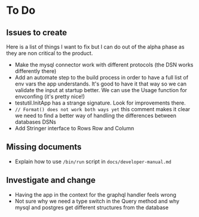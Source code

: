 # To Do

## Issues to create

Here is a list of things I want to fix but I can do out of the alpha phase as
they are non critical to the product.

- Make the mysql connector work with different protocols (the DSN works
  differently there)
- Add an automate step to the build process in order to have a full list of
  env vars the app understands. It's good to have it that way so we can
  validate the input at startup better. We can use the Usage function for
  envconfing (it's pretty nice!)
- testutil.InitApp has a strange signature. Look for improvements there.
- `// Format() does not work both ways yet` this comment makes it clear we
  need to find a better way of handling the differences between databases DSNs
- Add Stringer interface to Rows Row and Column

## Missing documents

- Explain how to use `/bin/run` script in `docs/developer-manual.md`

## Investigate and change

- Having the app in the context for the graphql handler feels wrong
- Not sure why we need a type switch in the Query method and why mysql and
  postgres get different structures from the database

